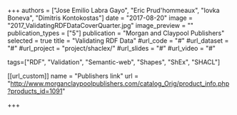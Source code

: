 +++
authors = ["Jose Emilio Labra Gayo", "Eric Prud'hommeaux", "Iovka Boneva", "Dimitris Kontokostas"]
date = "2017-08-20"
image = "2017_ValidatingRDFDataCoverQuarter.jpg"
image_preview = ""
publication_types = ["5"]
publication = "Morgan and Claypool Publishers"
selected = true
title = "Validating RDF Data"
#url_code = "#"
#url_dataset = "#"
#url_project = "project/shaclex/"
#url_slides = "#"
#url_video = "#"

tags=["RDF", "Validation", "Semantic-web", "Shapes", "ShEx", "SHACL"]

[[url_custom]]
name = "Publishers link"
url = "http://www.morganclaypoolpublishers.com/catalog_Orig/product_info.php?products_id=1091"

+++

